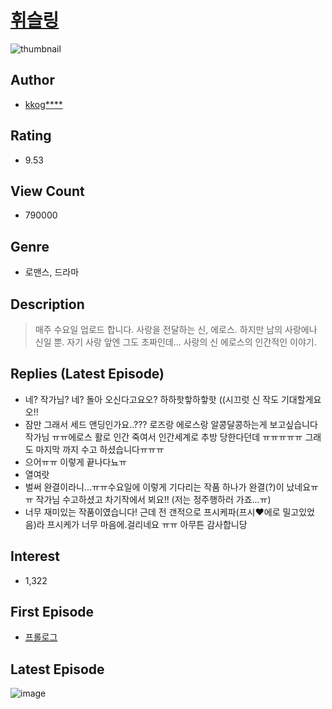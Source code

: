 # [휘슬링](https://comic.naver.com/bestChallenge/list?titleId=713902)
![thumbnail](https://image-comic.pstatic.net/user_contents_data/challenge_comic/2018/07/04/318823/thumbnail_202x164a729327e_af00_4ee2_9373_a89e1d5084b5_00000091.JPEG)

## Author
- [kkog****](https://comic.naver.com/artistTitle?id=318823)

## Rating
- 9.53

## View Count
- 790000

## Genre
- 로맨스, 드라마

## Description
> 매주 수요일 업로드 합니다. 사랑을 전달하는 신, 에로스. 하지만 남의 사랑에나 신일 뿐. 자기 사랑 앞엔 그도 초짜인데... 사랑의 신 에로스의 인간적인 이야기.

## Replies (Latest Episode)
- 네? 작가님? 네? 돌아 오신다고요오? 하하핫핳하핳핫 ((시끄럿 신 작도 기대할게요오!!
- 잠만 그래서 세드 앤딩인가요..??? 로즈랑 에로스랑 알콩달콩하는게 보고싶습니다 작가님 ㅠㅠ에로스 활로 인간 죽여서 인간세계로 추방 당한다던데 ㅠㅠㅠㅠㅠ 그래도 마지막 까지 수고 하셨습니다ㅠㅠㅠ
- 으어ㅠㅠ 이렇게 끝나다뇨ㅠ
- 열여랏
- 벌써 완결이라니...ㅠㅠ수요일에 이렇게 기다리는 작품 하나가 완결(?)이 났네요ㅠㅠ 작가님 수고하셨고 차기작에서 뵈요!! (저는 정주행하러 가죠...ㅠ)
- 너무 재미있는 작품이였습니다! 근데 전 갠적으로 프시케파(프시❤에로 밀고있었음)라 프시케가 너무 마음에.걸리네요 ㅠㅠ 아무튼 감사합니당

## Interest
- 1,322

## First Episode
- [프롤로그](https://comic.naver.com/bestChallenge/detail?titleId=713902&no=1)

## Latest Episode
![image](https://image-comic.pstatic.net/user_contents_data/challenge_comic/2020/05/20/318823/upload_7219382568468309605.jpeg)
